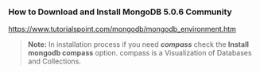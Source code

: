 ### How to Download and Install MongoDB 5.0.6 Community
https://www.tutorialspoint.com/mongodb/mongodb_environment.htm

> **Note:** In installation process if you need ***compass*** check the **Install mongodb compass** option.
compass is a Visualization of Databases and Collections.
